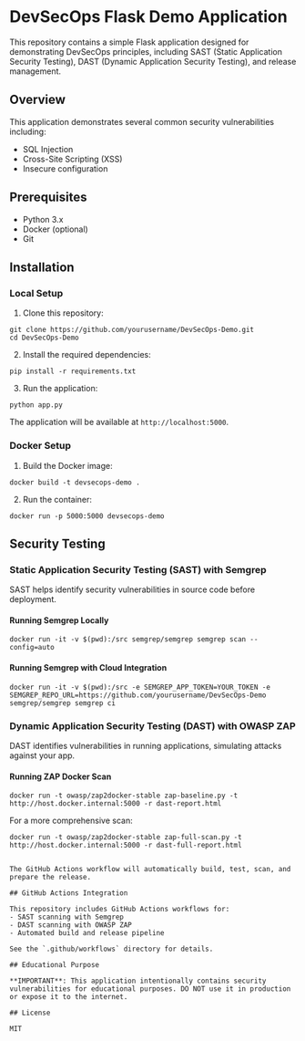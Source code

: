 # DevSecOps Flask Demo Application

This repository contains a simple Flask application designed for demonstrating DevSecOps principles, including SAST (Static Application Security Testing), DAST (Dynamic Application Security Testing), and release management.

## Overview

This application demonstrates several common security vulnerabilities including:
- SQL Injection
- Cross-Site Scripting (XSS)
- Insecure configuration

## Prerequisites

- Python 3.x
- Docker (optional)
- Git

## Installation

### Local Setup

1. Clone this repository:
```
git clone https://github.com/yourusername/DevSecOps-Demo.git
cd DevSecOps-Demo
```

2. Install the required dependencies:
```
pip install -r requirements.txt
```

3. Run the application:
```
python app.py
```

The application will be available at `http://localhost:5000`.

### Docker Setup

1. Build the Docker image:
```
docker build -t devsecops-demo .
```

2. Run the container:
```
docker run -p 5000:5000 devsecops-demo
```

## Security Testing

### Static Application Security Testing (SAST) with Semgrep

SAST helps identify security vulnerabilities in source code before deployment.

#### Running Semgrep Locally

```
docker run -it -v $(pwd):/src semgrep/semgrep semgrep scan --config=auto
```

#### Running Semgrep with Cloud Integration

```
docker run -it -v $(pwd):/src -e SEMGREP_APP_TOKEN=YOUR_TOKEN -e SEMGREP_REPO_URL=https://github.com/yourusername/DevSecOps-Demo semgrep/semgrep semgrep ci
```

### Dynamic Application Security Testing (DAST) with OWASP ZAP

DAST identifies vulnerabilities in running applications, simulating attacks against your app.

#### Running ZAP Docker Scan

```
docker run -t owasp/zap2docker-stable zap-baseline.py -t http://host.docker.internal:5000 -r dast-report.html
```

For a more comprehensive scan:

```
docker run -t owasp/zap2docker-stable zap-full-scan.py -t http://host.docker.internal:5000 -r dast-full-report.html
```


```

The GitHub Actions workflow will automatically build, test, scan, and prepare the release.

## GitHub Actions Integration

This repository includes GitHub Actions workflows for:
- SAST scanning with Semgrep
- DAST scanning with OWASP ZAP
- Automated build and release pipeline

See the `.github/workflows` directory for details.

## Educational Purpose

**IMPORTANT**: This application intentionally contains security vulnerabilities for educational purposes. DO NOT use it in production or expose it to the internet.

## License

MIT
